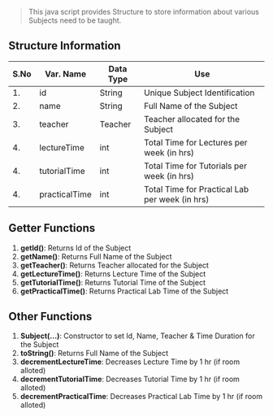 > This java script provides Structure to store information about various Subjects need to be taught.

## Structure Information
| S.No | Var. Name | Data Type | Use |
| ---- | --------- | --------- | --- |
|  1.  |     id    |   String  | Unique Subject Identification |
|  2.  |    name   |   String  | Full Name of the Subject |
|  3.  |  teacher  |  Teacher  | Teacher allocated for the Subject |
|  4.  | lectureTime |   int   | Total Time for Lectures per week (in hrs) |
|  4.  | tutorialTime |   int   | Total Time for Tutorials per week (in hrs) |
|  4.  | practicalTime |   int   | Total Time for Practical Lab per week (in hrs) |
## Getter Functions
1. **getId()**: Returns Id of the Subject
2. **getName()**: Returns Full Name of the Subject
3. **getTeacher()**: Returns Teacher allocated for the Subject
4. **getLectureTime()**: Returns Lecture Time of the Subject
5. **getTutorialTime()**: Returns Tutorial Time of the Subject
6. **getPracticalTime()**: Returns Practical Lab Time of the Subject

## Other Functions
1. **Subject(...)**: Constructor to set Id, Name, Teacher & Time Duration for the Subject
2. **toString()**: Returns Full Name of the Subject
3. **decrementLectureTime**: Decreases Lecture Time by 1 hr (if room alloted)
4. **decrementTutorialTime**: Decreases Tutorial Time by 1 hr (if room alloted)
5. **decrementPracticalTime**: Decreases Practical Lab Time by 1 hr (if room alloted)